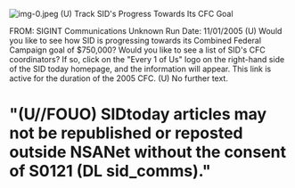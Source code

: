 ![img-0.jpeg](img-0.jpeg)
(U) Track SID's Progress Towards Its CFC Goal

FROM: SIGINT Communications
Unknown
Run Date: 11/01/2005
(U) Would you like to see how SID is progressing towards its Combined Federal Campaign goal of \$750,000? Would you like to see a list of SID's CFC coordinators? If so, click on the "Every 1 of Us" logo on the right-hand side of the SID today homepage, and the information will appear. This link is active for the duration of the 2005 CFC.
(U) No further text.

# "(U//FOUO) SIDtoday articles may not be republished or reposted outside NSANet without the consent of S0121 (DL sid_comms)."
